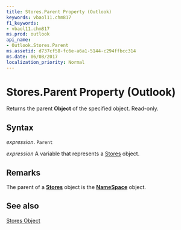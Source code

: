 ```yaml
---
title: Stores.Parent Property (Outlook)
keywords: vbaol11.chm817
f1_keywords:
- vbaol11.chm817
ms.prod: outlook
api_name:
- Outlook.Stores.Parent
ms.assetid: d737cf58-fc6e-a6a1-5144-c294ffbcc314
ms.date: 06/08/2017
localization_priority: Normal
---
```



# Stores.Parent Property (Outlook)

Returns the parent  **Object** of the specified object. Read-only.


## Syntax

_expression_. `Parent`

_expression_ A variable that represents a [Stores](./Outlook.Stores.md) object.


## Remarks

The parent of a  **[Stores](Outlook.Stores.md)** object is the **[NameSpace](Outlook.NameSpace.md)** object.


## See also


[Stores Object](Outlook.Stores.md)

